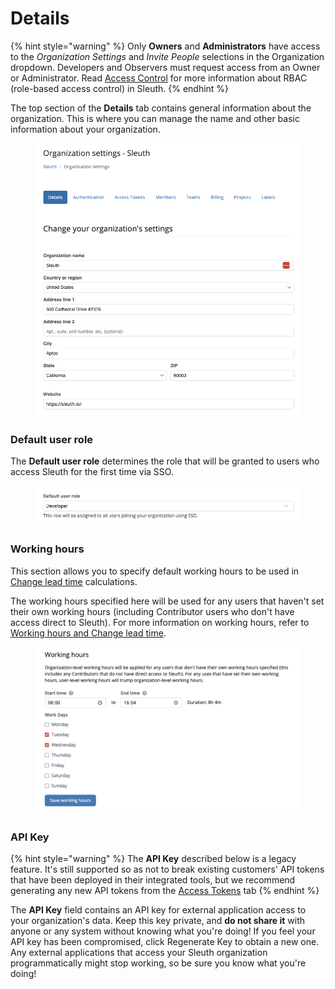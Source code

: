 # Details

{% hint style="warning" %}
Only **Owners** and **Administrators** have access to the _Organization Settings_ and _Invite People_ selections in the Organization dropdown. Developers and Observers must request access from an Owner or Administrator. Read [Access Control](../access-control.md) for more information about RBAC (role-based access control) in Sleuth.
{% endhint %}

The top section of the **Details** tab contains general information about the organization. This is where you can manage the name and other basic information about your organization.



<figure><img src="../../.gitbook/assets/image (1).png" alt=""><figcaption></figcaption></figure>

### Default user role

The **Default user role** determines the role that will be granted to users who access Sleuth for the first time via SSO.

<figure><img src="../../.gitbook/assets/image (2).png" alt=""><figcaption></figcaption></figure>

### Working hours

This section allows you to specify default working hours to be used in [Change lead time](../../accelerate-metrics/change-lead-time.md) calculations.&#x20;

The working hours specified here will be used for any users that haven't set their own working hours (including Contributor users who don't have access direct to Sleuth). For more information on working hours, refer to [Working hours and Change lead time](../../accelerate-metrics/change-lead-time.md#working-hours-and-change-lead-time).

<figure><img src="../../.gitbook/assets/image.png" alt=""><figcaption></figcaption></figure>

### API Key

{% hint style="warning" %}
The **API Key** described below is a legacy feature. It's still supported so as not to break existing customers' API tokens that have been deployed in their integrated tools, but we recommend generating any new API tokens from the [Access Tokens](access-tokens.md) tab
{% endhint %}

The **API Key** field contains an API key for external application access to your organization's data. Keep this key private, and **do not share it** with anyone or any system without knowing what you're doing! If you feel your API key has been compromised, click Regenerate Key to obtain a new one. Any external applications that access your Sleuth organization programmatically might stop working, so be sure you know what you're doing!
